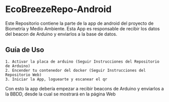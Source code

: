 # EcoBreezeRepo-Android
Este Repositorio contiene la parte de la app de android del proyecto de Biometría y Medio Ambiente. 
Esta App es responsable de recibir los datos del beacon de Arduino y enviarlos a la base de datos.

## Guía de Uso
    1. Activar la placa de arduino (Seguir Instrucciones del Repositorio de Arduino)
    2. Encender tu contenedor del docker (Seguir Instrucciones del Repositorio Web)
    3. Iniciar la App, loguearte y escanear el qr
    
Con esto la app debería empezar a recibir beacons de Arduino y enviarlos a la BBDD, desde la cual se mostrará en la página Web